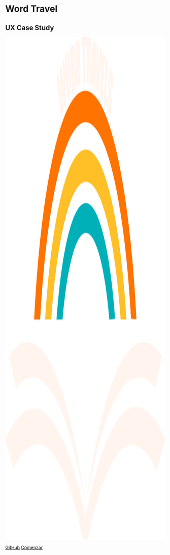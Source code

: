 <!-- _coverpage.md -->


# **Word Travel**
## UX Case Study

<img align="center" src="./P3/Logo/Logo.png" width="3000" height="1578" alt="Logotipo"/>

[GitHub](https://github.com/carmenxufdz/DIU24)
[Comenzar](#diu24)

<!-- background color -->
